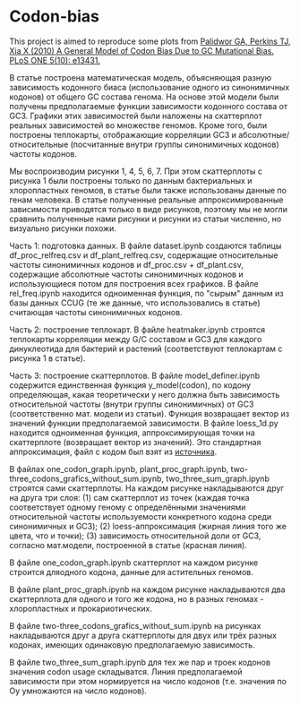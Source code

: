 # Codon-bias
This project is aimed to reproduce some plots from [Palidwor GA, Perkins TJ, Xia X (2010) A General Model of Codon Bias Due to GC Mutational Bias. PLoS ONE 5(10): e13431.](https://journals.plos.org/plosone/article?id=10.1371/journal.pone.0013431#abstract0)

В статье построена математическая модель, объясняющая разную зависимость кодонного биаса (использование одного из синонимичных кодонов) от общего GC состава генома. На основе этой модели были получены предполагаемые функции зависимости кодонного состава от GC3. Графики этих зависимостей были наложены на скаттерплот реальных зависимостей во множестве геномов. Кроме того, были построены теплокарты, отображающие корреляции GС3 и абсолютные/относительные (посчитанные внутри группы синонимичных кодонов) частоты кодонов. 

Мы воспроизводим рисунки 1, 4, 5, 6, 7. При этом скаттерплоты с рисунка 1 были построены только по данным бактериальных и хлоропластных геномов, в статье были также использованы данные по генам человека. В статье полученные реальные аппроксимированные зависимости приводятся только в виде рисунков, поэтому мы не могли сравнить полученные нами рисунки и рисунки из статьи численно, но визуально рисунки похожи.

Часть 1: подготовка данных.
В файле dataset.ipynb создаются таблицы df_proc_relfreq.csv и df_plant_relfreq.csv, содержащие относительные частоты синонимичных кодонов и df_proc.csv + df_plant.csv, содержащие абсолютные частоты синонимичных кодонов и использующиеся потом для построения всех графиков. 
В файле rel_freq.ipynb находится одноименная функция, по "сырым" данным из базы данных CCUG (те же данные, что использовались в статье) считающая частоты синонимичных кодонов.

Часть 2: построение теплокарт.
В файле heatmaker.ipynb строятся теплокарты корреляции между G/C составом и GC3 для каждого динуклеотида для бактерий и растений (соответствуют теплокартам с рисунка 1 в статье).

Часть 3: построение скаттерплотов.
В файле model_definer.ipynb содержится единственная функция y_model(codon), по кодону определяющая, какая теоретически у него должна быть зависимость относительной частоты (внутри группы синонимичных) от GC3 (соответственно мат. модели из статьи). Функция возвращает вектор из значений функции предполагаемой зависимости.
В файле loess_1d.py находится одноименная функция, аппроксимирующая точки на скаттерплоте (возвращает вектор из значений). Это стандартная аппроксимация, файл с кодом был взят из [источника](https://pypi.org/project/loess/).

В файлах one_codon_graph.ipynb, plant_proc_graph.ipynb, two-three_codons_grafics_without_sum.ipynb, two_three_sum_graph.ipynb строятся сами скаттерплоты. На каждом рисунке накладываются друг на друга три слоя:
(1) сам скаттерплот из точек (каждая точка соответствует одному геному с определёнными значениями относительной частоты используемости конкретного кодона среди синонимичных и GC3);
(2) loess-аппроксимация (жирная линия того же цвета, что и точки);
(3) зависимость относительной доли от GC3, согласно мат.модели, построенной в статье (красная линия).

В файле one_codon_graph.ipynb скаттерплот на каждом рисунке строится дляодного кодона, данные для астительных геномов.

В файле plant_proc_graph.ipynb на каждом рисунке накладываются два скаттерплота для одного и того же кодона, но в разных геномах - хлоропластных и прокариотических.

В файле two-three_codons_grafics_without_sum.ipynb на рисунках накладываются друг а друга скаттерплоты для двух или трёх разных кодонах, имеющих одинаковую предполагаемую зависимость.

В файле two_three_sum_graph.ipynb для тех же пар и троек кодонов значения codon usage складыватся. Линия предполагаемой зависимости при этом нормируется на число кодонов (т.е. значения по Оу умножаются на число кодонов).
